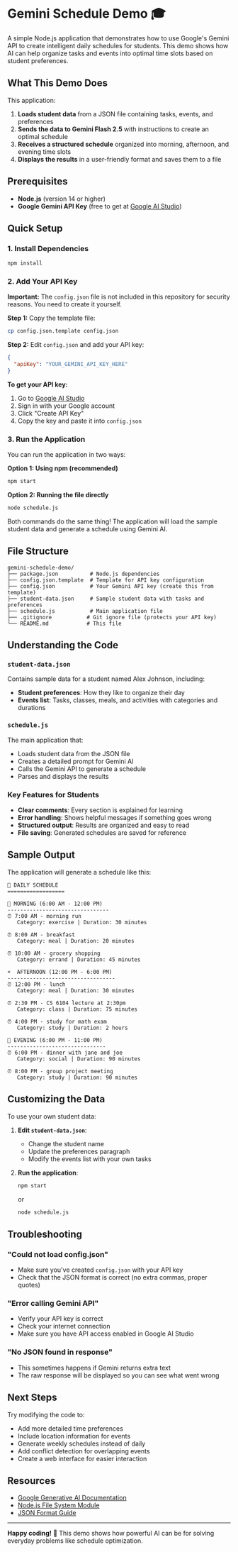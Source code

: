 # Gemini Schedule Demo 🎓

A simple Node.js application that demonstrates how to use Google's Gemini API to create intelligent daily schedules for students. This demo shows how AI can help organize tasks and events into optimal time slots based on student preferences.

## What This Demo Does

This application:
1. **Loads student data** from a JSON file containing tasks, events, and preferences
2. **Sends the data to Gemini Flash 2.5** with instructions to create an optimal schedule
3. **Receives a structured schedule** organized into morning, afternoon, and evening time slots
4. **Displays the results** in a user-friendly format and saves them to a file

## Prerequisites

- **Node.js** (version 14 or higher)
- **Google Gemini API Key** (free to get at [Google AI Studio](https://makersuite.google.com/app/apikey))

## Quick Setup

### 1. Install Dependencies

```bash
npm install
```

### 2. Add Your API Key

**Important:** The `config.json` file is not included in this repository for security reasons. You need to create it yourself.

**Step 1:** Copy the template file:
```bash
cp config.json.template config.json
```

**Step 2:** Edit `config.json` and add your API key:
```json
{
  "apiKey": "YOUR_GEMINI_API_KEY_HERE"
}
```

**To get your API key:**
1. Go to [Google AI Studio](https://makersuite.google.com/app/apikey)
2. Sign in with your Google account
3. Click "Create API Key"
4. Copy the key and paste it into `config.json`

### 3. Run the Application

You can run the application in two ways:

**Option 1: Using npm (recommended)**
```bash
npm start
```

**Option 2: Running the file directly**
```bash
node schedule.js
```

Both commands do the same thing! The application will load the sample student data and generate a schedule using Gemini AI.

## File Structure

```
gemini-schedule-demo/
├── package.json          # Node.js dependencies
├── config.json.template  # Template for API key configuration
├── config.json           # Your Gemini API key (create this from template)
├── student-data.json     # Sample student data with tasks and preferences
├── schedule.js           # Main application file
├── .gitignore           # Git ignore file (protects your API key)
└── README.md            # This file
```

## Understanding the Code

### `student-data.json`
Contains sample data for a student named Alex Johnson, including:
- **Student preferences**: How they like to organize their day
- **Events list**: Tasks, classes, meals, and activities with categories and durations

### `schedule.js`
The main application that:
- Loads student data from the JSON file
- Creates a detailed prompt for Gemini AI
- Calls the Gemini API to generate a schedule
- Parses and displays the results

### Key Features for Students

- **Clear comments**: Every section is explained for learning
- **Error handling**: Shows helpful messages if something goes wrong
- **Structured output**: Results are organized and easy to read
- **File saving**: Generated schedules are saved for reference

## Sample Output

The application will generate a schedule like this:

```
📅 DAILY SCHEDULE
==================

🌅 MORNING (6:00 AM - 12:00 PM)
--------------------------------
⏰ 7:00 AM - morning run
   Category: exercise | Duration: 30 minutes

⏰ 8:00 AM - breakfast
   Category: meal | Duration: 20 minutes

⏰ 10:00 AM - grocery shopping
   Category: errand | Duration: 45 minutes

☀️  AFTERNOON (12:00 PM - 6:00 PM)
----------------------------------
⏰ 12:00 PM - lunch
   Category: meal | Duration: 30 minutes

⏰ 2:30 PM - CS 6104 lecture at 2:30pm
   Category: class | Duration: 75 minutes

⏰ 4:00 PM - study for math exam
   Category: study | Duration: 2 hours

🌙 EVENING (6:00 PM - 11:00 PM)
-------------------------------
⏰ 6:00 PM - dinner with jane and joe
   Category: social | Duration: 90 minutes

⏰ 8:00 PM - group project meeting
   Category: study | Duration: 90 minutes
```

## Customizing the Data

To use your own student data:

1. **Edit `student-data.json`**:
   - Change the student name
   - Update the preferences paragraph
   - Modify the events list with your own tasks

2. **Run the application**:
   ```bash
   npm start
   ```
   or
   ```bash
   node schedule.js
   ```

## Troubleshooting

### "Could not load config.json"
- Make sure you've created `config.json` with your API key
- Check that the JSON format is correct (no extra commas, proper quotes)

### "Error calling Gemini API"
- Verify your API key is correct
- Check your internet connection
- Make sure you have API access enabled in Google AI Studio

### "No JSON found in response"
- This sometimes happens if Gemini returns extra text
- The raw response will be displayed so you can see what went wrong


## Next Steps

Try modifying the code to:
- Add more detailed time preferences
- Include location information for events
- Generate weekly schedules instead of daily
- Add conflict detection for overlapping events
- Create a web interface for easier interaction

## Resources

- [Google Generative AI Documentation](https://ai.google.dev/docs)
- [Node.js File System Module](https://nodejs.org/api/fs.html)
- [JSON Format Guide](https://www.json.org/json-en.html)

---

**Happy coding!** 🚀 This demo shows how powerful AI can be for solving everyday problems like schedule optimization.
